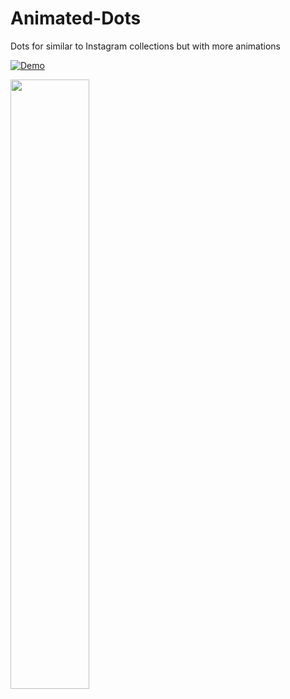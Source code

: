 # Animated-Dots
Dots for similar to Instagram collections but with more animations


[![Demo](https://share.gifyoutube.com/fFie5JuB88M.gif)](https://www.youtube.com/watch?v=fFie5JuB88M)

<img src="https://img.youtube.com/vi/fFie5JuB88M/maxresdefault.jpg" width="50%">
